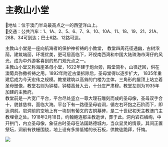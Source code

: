 # 主教山小堂  
📍地址：位于澳门半岛最高点之一的西望洋山上。  
🚌交通：公共汽车：1、1A、2、5、6、7、9、10、10A、11、18、19、21、21A、28B、34可到达；巴士6路、12路可达。  

主教山小堂是一座向航海者的保护神祈祷的小教堂， 教堂四周花径通幽，古树浓荫，建筑端丽，环境优美，更可居高临下，环视南西湾和中国大陆珠海市湾仔的风光，成为中外游客喜到的热门观光点之一。  
主教山小堂又称海崖圣母小堂，1622年建于炮台旁，殿堂简朴，山径迂回，供在澳葡兵弥撒祈祷之用。1892年附近古堡拆除后，圣母堂得以逐步扩大， 1835年重建后成为今天宏伟之规模。教堂建筑以高耸的门楼为主体，三角形的屋顶上站立着圣母塑像，教堂右则为钟楼，钟楼高耸入云，十分庄严肃穆。教堂左则为1935年加建的主教府。  
教堂前是一片宽广平台，平台尽处竖立一尊大理石雕刻而成的圣母像，圣母双手合十，貌甚慈祥，面临大海。平台下有一路德圣母岩洞，循左右环抱之石阶而下，即达洞前。岩洞前的空地上有一块刻有葡文的古铜墓碑，是二十世纪初天主教澳门主教埋骨之处。1918年2月18日，约翰鲍连那主教逝世，葬于此。洞内岩石嶙峋，中开拱门，内立圣母像，象征古时圣母在法国路德城内，当众显灵的情景。其间正置祭坛，洞前有铁栅围绕，地上设有多排低矮的长石板，供教徒跪拜，忏悔。  

![](https://i.postimg.cc/26Zhh97H/202201212104112.png)  
